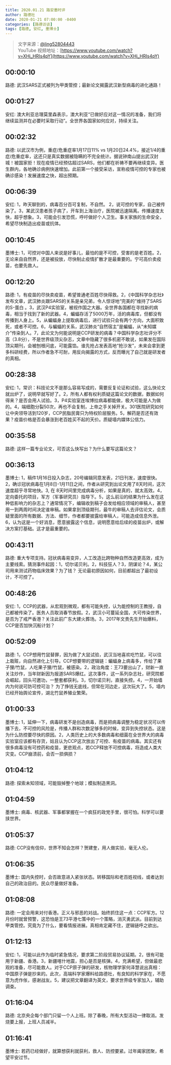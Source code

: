 ```yaml
---
title: 2020.01.21 路安墨时评
author: 路德社
date: 2020-01-21 07:00:00 -0400
categories: [路德访谈]
tags: [路德, 安红, 墨博士]
---
```


> 文字来源：[@ling52804443](https://twitter.com/ling52804443)  
> YouTube 视频地址：[https://www.youtube.com/watch?v=XHi_HRIs4pY](https://www.youtube.com/watch?v=XHi_HRIs4pY)

## 00:00:10

路德: 武汉SARS正式被列为甲类管控；最新论文揭露武汉新型病毒的进化通路！

## 00:01:27

安红: 澳大利亚总理莫里森表示，澳大利亚“已做好应对这一情况的准备，我们将继续监测并在必要时采取行动”。全世界各国家如何应对，持续关注。

## 00:02:32

路德: 以武汉市为例，重症/危重症率1月17日11% vs 1月20日24.4%，接近1/4的重症/危重症率，这还只是真实数据被隐瞒的不完全统计。据说钟南山提出武汉封城！被国家拒！现在疫情已经预估超过SARS，他们都在祈祷不要再继续变异。医生群内，各地确诊病例快速增加。此前第一个接受采访，宣称疫情可控的专家也被确诊感染！发展速度之快，超出预期。

## 00:06:39

安红: 1，昨天聊到的，病毒百分百可复制，不自然。   2，说可控的专家，自己被传染了。3，某武汉患者孩子病了，开车到上海治疗，医院被迅速隔离。传播速度太快，超乎想象。3，可能会引发恐慌，呼吁做好个人卫生。事关家族的生命安全，希望尽快制造出疫苗或抗体。

## 00:10:45

墨博士: 1，可控对中国人来说是好事儿，最怕的是不可控，受害的是老百姓。2，无论来自自然界，还是被投放，尽快制止疫情扩散才是最重要的。宁可高价卖疫苗，也要先救人。

## 00:12:20

路德: 1，有疫苗的尽快卖疫苗，希望普通老百姓尽快得救。2，《中国科学杂志社》发布文章，武汉肺炎跟SARS的关系是亲兄弟，令人惊讶地“完美的”维持了SARS的S-蛋白 。3，武汉P4实验室，被视作国之大器。全世界各国都在寻找新的病毒，相当于找到了新的武器。4，蝙蝠存活了5000万年，活的病毒库，但都没有传播到人身上。5，从蝙蝠身上提取病毒后，进行试验只会有两个方向，大面积致死，或者不可控。6，与蝙蝠的关系，武汉肺炎“自然宿主”是蝙蝠，从“未知媒介”传染到人。7，此论文为何能说明是CCP研发的病毒？中国科学杂志社评分不高（3.8分），不是世界级顶尖杂志，文章中隐藏了很多机密不敢说，如果发在国际顶尖期刊，会被刨根问底，可能露馅。谁先抢占发表高地“抢沙发”，未来会拿到更多科研经费，所以作者急不可耐，用反向揭露的方式，反而曝光了自己就是研发者的真相。

## 00:28:38

安红: 1，常识：科技论文不是那么容易写成的，需要反复论证和试验，这么快论文就出炉了，说明早就写好了。2，所有人都有权利质疑这篇论文的数据，数据如何得来？是否会用人试验。3，P4实验室连埃博拉病毒都能做，极大可能是人为做的。4，端细胞分裂50次，再也不会复制，上帝之手关掉开关。301医院研究如何让中央领导活到120岁，CCP民脂民膏只为特权阶层服务。5，解药是否还有效果？疫苗价格是否会暴涨到老百姓买不起的天价。质疑墙内媒体公信力。

## 00:35:58

路德: 这样一篇专业论文，可否这么快写出？为什么要写这篇论文？

## 00:36:13

墨博士: 1，稿件1月16日投入杂志，20号编辑同意发表，21日刊发，速度很快。2，确诊冠状病毒在1月8日-1月11日之间，作者从研究到出论文用了8天时间，这次速度超乎寻常地快。3, 在 8天时间里完成病毒分析，如果是真的，就太高效。4，定向委托的项目，军方（军事研究员）指导下。5，这么前沿的结果为什么发在这种低影响力的杂志上？通常情况下，编辑收到稿子会发给相应领域的审稿人，甚至用一到两周时间决定谁审稿。如果拿到顶级期刊，最牛的审稿人去评估论文，会质疑里面的所有数据、方法、细节，作者都要披露给审稿人，可能造成信息外泄。6，认为这是一个好消息，愿意披露这个信息，说明愿意给后续的疫苗出炉，或解决方案打基础。这才是最重要的。

## 00:43:11

路德: 重大专项支持。冠状病毒易变异，人工改造比跨物种自然改造更高效，成为主要线索。猜测事件起因：1，切尔诺贝利。2，科技狂人？3，阴谋论？4，某公司用来测试药物临床效果？为了钱？ 无论最初原因如何，目前都超出了最初设计，不可控了。

## 00:48:26

安红: 1，CCP的武器，从宏观到微观，都有可能失控，认为能控制的王教授，自己都被传染了。医务人员取消春节放假。2，武汉小可蔓延全国，大可传染世界，是否为了戒严香港？关注此前广东大建火葬场。3，2017年文贵先生开始爆料，CCP是否加快沉船计划？

## 00:52:09

路德: 1，CCP想用竹鼠替罪，因为做了大鼠试验，武汉当地喜欢吃竹鼠，可以往上栽赃，向自然进化上引导。CCP想要带的逻辑链：蝙蝠身上病毒多，传给了果子狸/竹鼠，人吃果子狸/竹鼠，被感染。2，政治角度：王73要出山了，财新一直关注炒作，当年财新因为报道SARS爆红。这次事件，这一系列杂志社，研究院都会崛起，回头可邀功，一整套都获利。3，切尔诺贝利，直接失控。4，一开始墙内为何说可防可控可治？ 为了挣钱无底线，但常在河边走，这次玩大了。5，墙内已经开始舆论宣传，湖北竹鼠养殖业繁荣。

## 01:00:33

墨博士: 1，延伸一下，病毒研发不是创造病毒，而是把病毒调整为稳定状况可以传播下去，不可控的风险是，传播人群和次数足够多的时候，变异到失控状态。这是为什么防控要尽快的原因。2，人类历史上的大多数病毒和细菌在全世界大的病毒实验室应该都有存货，姑且认为CCP这次放出了可控、有疫苗的病毒。其实还有很多病毒没有可控药和疫苗，更悲观点，若CCP释放不可控病毒，将造成人类大灾变。CCP崩溃前，会否一损俱损？

## 01:04:12

路德: 探索未知领域，可能毁掉整个地球；模拟制造黑洞。

## 01:04:59

墨博士: 病毒、核武器、军事都掌握在一个疯狂的政党手里，很可怕。科学可以要挟世界。

## 01:05:37

路德: CCP没有信仰，世界不知会怎样？贺建奎，用人做实验，毫无人伦。

## 01:06:35

墨博士: 国内失控时，会否故意进入紧张状态。转移国际和老百姓视线，或者达到自己的政治目的。民众尽量做好准备。

## 01:08:08

路德: 一定会用来对付香港。正义与邪恶的对战。始终抓住这一点：CCP军方。12月份时就曾预警，这恐怕是王73平港七策中的一个策略，消灭勇武派。目前到达甲类管控。究竟为了什么，要看情报进展。真相肯定藏不住，逻辑链呼之欲出。

## 01:12:13

安红: 1，可能以此作为临时紧急情况，要求第二阶段贸易协议延期。2，很有可能用于新疆、香港。3，新疆喀什地震，担心是否是核弹。4，充满希望，但做最悲观的准备，尽可能救人。对于CCP原子弹的研发，核物理学家何泽慧说出真相：中国原子弹是抄来的。此次，高端科学家爆料给路德社，有良知的科学家在，不愿意为虎作伥，感谢战友。5，建议把文章翻译为英文，要求世界级专家加入，辅助调查。

## 01:16:04

路德: 北京央企每个部门只留一个人上班。除了春晚，所有大型活动一律取消。发烧要上报，上班人员减半。

## 01:16:41

墨博士: 若药已经做好，就算想获利就获利，救人、防控要紧。过年阖家团聚，希望平安过节。
